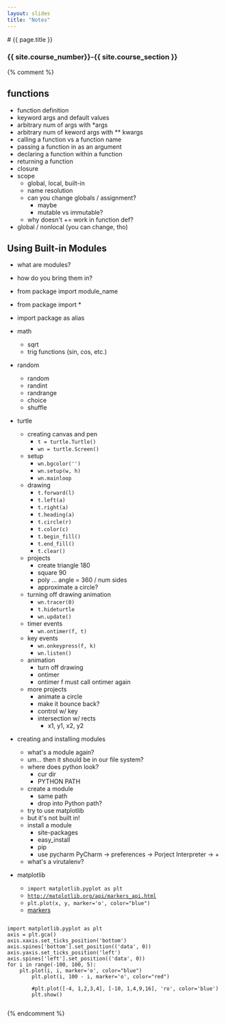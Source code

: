 ```yaml
---
layout: slides
title: "Notes"
---
```

<section markdown="block" class="intro-slide">
# {{ page.title }}

### {{ site.course_number}}-{{ site.course_section }}

<p><small></small></p>
</section>

{% comment %}

## functions
* function definition
* keyword args and default values
* arbitrary num of args with \*args
* arbitrary num of keword args with \*\* kwargs
* calling a function vs a function name
* passing a function in as an argument
* declaring a function within a function
* returning a function
* closure
* scope 
    * global, local, built-in
    * name resolution
    * can you change globals / assignment?
        * maybe
        * mutable vs immutable?
    * why doesn't += work in function def?
* global / nonlocal (you can change, tho)

## Using Built-in Modules
* what are modules?
* how do you bring them in?
* from package import module_name
* from package import \*
* import package as alias
* math
    * sqrt
    * trig functions (sin, cos, etc.)
* random
    * random
    * randint
    * randrange
    * choice
    * shuffle
* turtle
    * creating canvas and pen 
        * <code>t = turtle.Turtle()</code>
        * <code>wn = turtle.Screen()</code>
    * setup
        * <code>wn.bgcolor('')</code>
        * <code>wn.setup(w, h)</code>
        * <code>wn.mainloop</code>
    * drawing
        * <code>t.forward(l)</code>
        * <code>t.left(a)</code>
        * <code>t.right(a)</code>
        * <code>t.heading(a)</code>
        * <code>t.circle(r)</code>
        * <code>t.color(c)</code>
        * <code>t.begin_fill()</code>
        * <code>t.end_fill()</code>
        * <code>t.clear()</code>
    * projects
        * create triangle 180
        * square 90
        * poly ... angle = 360 / num sides
        * approximate a circle?
    * turning off drawing animation
        * <code>wn.tracer(0)</code>
        * <code>t.hideturtle</code>
        * <code>wn.update()</code>
    * timer events
        * <code>wn.ontimer(f, t)</code>
    * key events
        * <code>wn.onkeypress(f, k)</code>
        * <code>wn.listen()</code>
    * animation
        * turn off drawing
        * ontimer
        * ontimer f must call ontimer again
    * more projects
        * animate a circle
        * make it bounce back?
        * control w/ key
        * intersection w/ rects
            * x1, y1, x2, y2

* creating and installing modules
    * what's a module again?
    * um... then it should be in our file system?
    * where does python look?
        * cur dir
        * PYTHON PATH
    * create a module
        * same path
        * drop into Python path?
    * try to use matplotlib
    * but it's not built in!
    * install a module
        * site-packages
        * easy_install
        * pip
        * use pycharm PyCharm &rarr; preferences &rarr; Porject Interpreter &rarr; +
    * what's a virutalenv?
* matplotlib
    * <code>import matplotlib.pyplot as plt</code>
    * <code>http://matplotlib.org/api/markers_api.html</code>
    * <code>plt.plot(x, y, marker='o', color="blue")</code>
    * [markers](http://matplotlib.org/api/markers_api.html)

<pre><code data-trim contenteditable>
import matplotlib.pyplot as plt
axis = plt.gca()
axis.xaxis.set_ticks_position('bottom')
axis.spines['bottom'].set_position(('data', 0))
axis.yaxis.set_ticks_position('left')
axis.spines['left'].set_position(('data', 0))
for i in range(-100, 100, 5):
    plt.plot(i, i, marker='o', color="blue")
        plt.plot(i, 100 - i, marker='o', color="red")

        #plt.plot([-4, 1,2,3,4], [-10, 1,4,9,16], 'ro', color='blue')
        plt.show()

</code></pre>
{% endcomment %}

